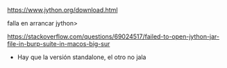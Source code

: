 
https://www.jython.org/download.html

falla en arrancar jython>

https://stackoverflow.com/questions/69024517/failed-to-open-jython-jar-file-in-burp-suite-in-macos-big-sur

- Hay que la versión standalone, el otro no jala